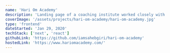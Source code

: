 ```yaml
---
name: 'Hari Om Academy'
description: 'Landing page of a coaching institute worked closely with marketing team.'
coverImage: '/assets/projects/hari-om-academy/hari-om-academy.jpg'
type: 'frontend'
dateStarted: 'Jan 29, 2020'
techStack: ['next', 'react']
githubLink: 'https://github.com/iamsahebgiri/hari-om-academy'
hostedLink: 'https://www.hariomacademy.com/'
---
```

